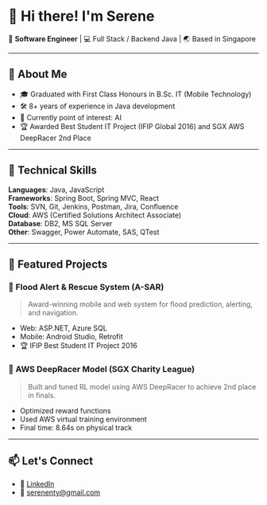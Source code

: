 # 👋 Hi there! I'm Serene

🎯 **Software Engineer** | 💻 Full Stack / Backend Java | 🌏 Based in Singapore

---

## 💼 About Me

- 🎓 Graduated with First Class Honours in B.Sc. IT (Mobile Technology)
- 🛠️ 8+ years of experience in Java development
- 🌱 Currently point of interest: AI
- 🏆 Awarded Best Student IT Project (IFIP Global 2016) and SGX AWS DeepRacer 2nd Place

---

## 🔧 Technical Skills

**Languages**: Java, JavaScript  
**Frameworks**: Spring Boot, Spring MVC, React  
**Tools**: SVN, Git, Jenkins, Postman, Jira, Confluence  
**Cloud**: AWS (Certified Solutions Architect Associate)  
**Database**: DB2, MS SQL Server  
**Other**: Swagger, Power Automate, SAS, QTest

---

## 📂 Featured Projects

### 🚨 Flood Alert & Rescue System (A-SAR)
> Award-winning mobile and web system for flood prediction, alerting, and navigation.

- Web: ASP.NET, Azure SQL  
- Mobile: Android Studio, Retrofit  
- 🏆 IFIP Best Student IT Project 2016


### 🏁 AWS DeepRacer Model (SGX Charity League)
> Built and tuned RL model using AWS DeepRacer to achieve 2nd place in finals.

- Optimized reward functions  
- Used AWS virtual training environment  
- Final time: 8.64s on physical track

---

## 📫 Let's Connect

- 🔗 [LinkedIn](https://www.linkedin.com/in/serenenty/)  
- 📧 serenenty@gmail.com
